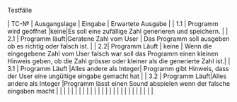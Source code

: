 Testfälle

| TC-№ | Ausgangslage | Eingabe | Erwartete Ausgabe |
|      1.1      |   Programm wird geöffnet   |keine|Es soll eine zufällige Zahl generieren und speichern.        |
|     2.1       |     Programm läuft|Geratene Zahl vom User    |  Das Programm soll ausgeben ob es richtig oder falsch ist.                               |
| 2.2|   Programm Läuft  |  keine             |    Wenn die eingegebene Zahl vom User falsch war soll das Programm einen kleinen Hinweis geben, ob die Zahl grösser oder kleiner als die generierte Zahl ist.|
|  3.1   |     Programm Läuft |Alles andere als Integer| Programm gibt Hinweis, dass der User eine ungültige eingabe gemacht hat   |
|  3.2      |    Programm Läuft|Alles andere als Integer  |Programm lässt einen Sound abspielen wenn der falsche eingaben macht  |
|            |                         |               |                                 |
|            |                         |               |                                 |
|            |                         |               |                                 |
|            |                         |               |                                 |
|            |                         |               |                                 |
			

